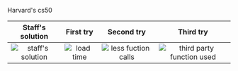 Harvard's cs50


| Staff's solution  | First try  | Second try | Third try |
|     :---:      |     :---:      |     :---:      |     :---:      |
| ![staff's solution](http://i.imgur.com/VJ5PK9S.jpg) | ![load time](http://i.imgur.com/TLRlpEE.jpg)  | ![less fuction calls](http://i.imgur.com/AdChDwe.png)  | ![third party function used](https://i.imgur.com/fYWIsKJ.png)  |